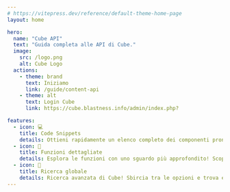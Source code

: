 ```yaml
---
# https://vitepress.dev/reference/default-theme-home-page
layout: home

hero:
  name: "Cube API"
  text: "Guida completa alle API di Cube."
  image:
    src: /logo.png
    alt: Cube Logo
  actions:
    - theme: brand
      text: Iniziamo
      link: /guide/content-api
    - theme: alt
      text: Login Cube
      link: https://cube.blastness.info/admin/index.php?

features:
  - icon: 💻
    title: Code Snippets
    details: Ottieni rapidamente un elenco completo dei componenti pronti all'uso per dare vita ai tuoi progetti. Copia velocemente e senza sforzo i componenti che desideri integrare.
  - icon: 📖
    title: Funzioni dettagliate
    details: Esplora le funzioni con uno sguardo più approfondito! Scopri le potenzialità avanzate di Cube e apri la porta a un nuovo livello di esperienza.
  - icon: 🔎
    title: Ricerca globale
    details: Ricerca avanzata di Cube! Sbircia tra le opzioni e trova esattamente ciò che stavi cercando per dare vita ai tuoi progetti.
---
```

